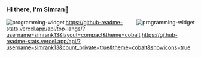 ### Hi there, I'm Simran👋 


 <img src="https://github-readme-stats.vercel.app/api/top-langs/?username=simrank13&layout=compact&theme=cobalt" alt="programming-widget" align="left"/>
  <img src="https://github-readme-stats.vercel.app/api/?username=simrank13&count_private=true&theme=cobalt&showicons=true" alt="programming-widget" align="right"/>

  https://github-readme-stats.vercel.app/api/top-langs/?username=simrank13&layout=compact&theme=cobalt
  https://github-readme-stats.vercel.app/api/?username=simrank13&count_private=true&theme=cobalt&showicons=true





<!--
**simrank13/simrank13** is a ✨ _special_ ✨ repository because its `README.md` (this file) appears on your GitHub profile.

Here are some ideas to get you started:

- 🔭 I’m currently working on ...
- 🌱 I’m currently learning ...
- 👯 I’m looking to collaborate on ...
- 🤔 I’m looking for help with ...
- 💬 Ask me about ...
- 📫 How to reach me: ...
- 😄 Pronouns: ...
- ⚡ Fun fact: ...
-->

